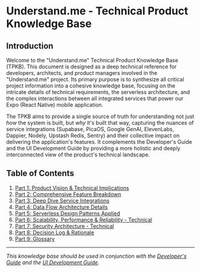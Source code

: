 # Understand.me - Technical Product Knowledge Base

## Introduction

Welcome to the "Understand.me" Technical Product Knowledge Base (TPKB). This document is designed as a deep technical reference for developers, architects, and product managers involved in the "Understand.me" project. Its primary purpose is to synthesize all critical project information into a cohesive knowledge base, focusing on the intricate details of technical requirements, the serverless architecture, and the complex interactions between all integrated services that power our Expo (React Native) mobile application.

The TPKB aims to provide a single source of truth for understanding not just *how* the system is built, but *why* it's built that way, capturing the nuances of service integrations (Supabase, PicaOS, Google GenAI, ElevenLabs, Dappier, Nodely, Upstash Redis, Sentry) and their collective impact on delivering the application's features. It complements the Developer's Guide and the UI Development Guide by providing a more holistic and deeply interconnected view of the product's technical landscape.

## Table of Contents

1.  [Part 1: Product Vision & Technical Implications](part1_product_vision_technical_implications.md)
2.  [Part 2: Comprehensive Feature Breakdown](part2_comprehensive_feature_breakdown.md)
3.  [Part 3: Deep Dive Service Integrations](part3_deep_dive_service_integrations.md)
4.  [Part 4: Data Flow Architecture Details](part4_data_flow_architecture_details.md)
5.  [Part 5: Serverless Design Patterns Applied](part5_serverless_design_patterns_applied.md)
6.  [Part 6: Scalability, Performance & Reliability - Technical](part6_scalability_performance_reliability_technical.md)
7.  [Part 7: Security Architecture - Technical](part7_security_architecture_technical.md)
8.  [Part 8: Decision Log & Rationale](part8_decision_log_rationale.md)
9.  [Part 9: Glossary](part9_glossary.md)

---
*This knowledge base should be used in conjunction with the [Developer's Guide](../developer_guide/README.md) and the [UI Development Guide](../development_guide/README.md).*

